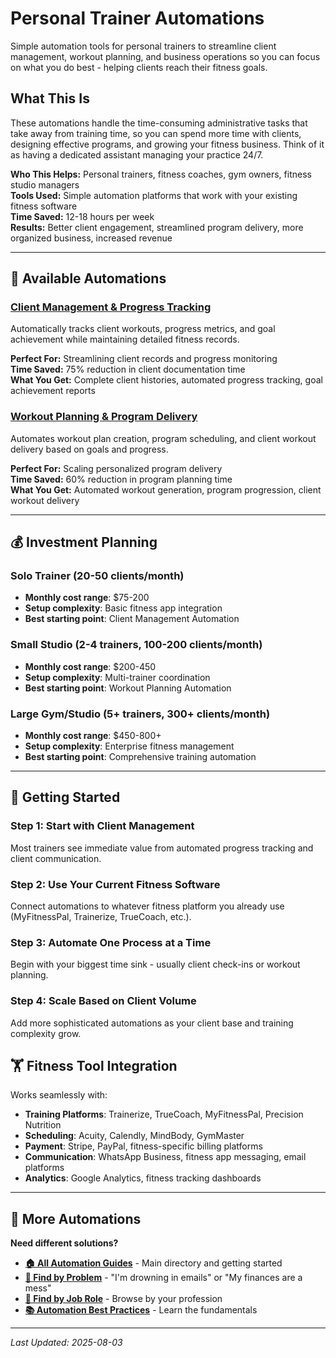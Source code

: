 # Personal Trainer Automations

Simple automation tools for personal trainers to streamline client management, workout planning, and business operations so you can focus on what you do best - helping clients reach their fitness goals.

## What This Is

These automations handle the time-consuming administrative tasks that take away from training time, so you can spend more time with clients, designing effective programs, and growing your fitness business. Think of it as having a dedicated assistant managing your practice 24/7.

**Who This Helps:** Personal trainers, fitness coaches, gym owners, fitness studio managers  
**Tools Used:** Simple automation platforms that work with your existing fitness software  
**Time Saved:** 12-18 hours per week  
**Results:** Better client engagement, streamlined program delivery, more organized business, increased revenue  

---

## 💪 Available Automations

### [Client Management & Progress Tracking](Client%20Management%20and%20Progress%20Tracking.md)
Automatically tracks client workouts, progress metrics, and goal achievement while maintaining detailed fitness records.

**Perfect For:** Streamlining client records and progress monitoring  
**Time Saved:** 75% reduction in client documentation time  
**What You Get:** Complete client histories, automated progress tracking, goal achievement reports

### [Workout Planning & Program Delivery](Workout%20Planning%20and%20Program%20Delivery.md)
Automates workout plan creation, program scheduling, and client workout delivery based on goals and progress.

**Perfect For:** Scaling personalized program delivery  
**Time Saved:** 60% reduction in program planning time  
**What You Get:** Automated workout generation, program progression, client workout delivery

---

## 💰 Investment Planning

### Solo Trainer (20-50 clients/month)
- **Monthly cost range**: $75-200
- **Setup complexity**: Basic fitness app integration
- **Best starting point**: Client Management Automation

### Small Studio (2-4 trainers, 100-200 clients/month)  
- **Monthly cost range**: $200-450
- **Setup complexity**: Multi-trainer coordination
- **Best starting point**: Workout Planning Automation

### Large Gym/Studio (5+ trainers, 300+ clients/month)
- **Monthly cost range**: $450-800+
- **Setup complexity**: Enterprise fitness management
- **Best starting point**: Comprehensive training automation

---

## 🚀 Getting Started

### Step 1: Start with Client Management
Most trainers see immediate value from automated progress tracking and client communication.

### Step 2: Use Your Current Fitness Software
Connect automations to whatever fitness platform you already use (MyFitnessPal, Trainerize, TrueCoach, etc.).

### Step 3: Automate One Process at a Time
Begin with your biggest time sink - usually client check-ins or workout planning.

### Step 4: Scale Based on Client Volume
Add more sophisticated automations as your client base and training complexity grow.

## 🏋️ Fitness Tool Integration

Works seamlessly with:
- **Training Platforms**: Trainerize, TrueCoach, MyFitnessPal, Precision Nutrition
- **Scheduling**: Acuity, Calendly, MindBody, GymMaster
- **Payment**: Stripe, PayPal, fitness-specific billing platforms
- **Communication**: WhatsApp Business, fitness app messaging, email platforms
- **Analytics**: Google Analytics, fitness tracking dashboards

---

## 🔗 More Automations

**Need different solutions?**
- **[🏠 All Automation Guides](../AI%20Automations%20Guide.md)** - Main directory and getting started
- **[🎯 Find by Problem](../Automation%20Workflows%20by%20Problem.md)** - "I'm drowning in emails" or "My finances are a mess"
- **[👔 Find by Job Role](../Automation%20Workflows%20by%20Job%20Role.md)** - Browse by your profession
- **[📚 Automation Best Practices](../Automation%20Best%20Practices.md)** - Learn the fundamentals

---

*Last Updated: 2025-08-03*